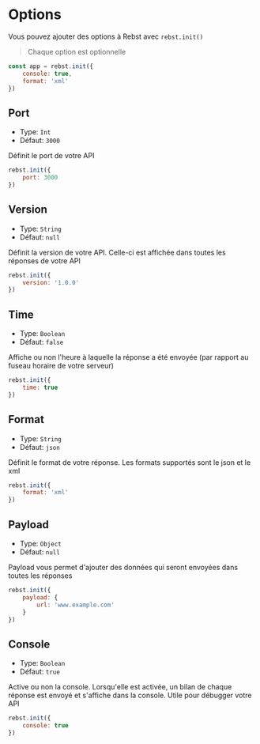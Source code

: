# Options
Vous pouvez ajouter des options à Rebst avec `rebst.init()`

> Chaque option est optionnelle

```javascript
const app = rebst.init({
    console: true,
    format: 'xml'
})
```

## Port

- Type: `Int`
- Défaut: `3000`

Définit le port de votre API

```javascript
rebst.init({
    port: 3000
})
```

## Version

- Type: `String`
- Défaut: `null`

Définit la version de votre API. Celle-ci est affichée dans toutes les réponses de votre API

```javascript
rebst.init({
    version: '1.0.0'
})
```

## Time

- Type: `Boolean`
- Défaut: `false`

Affiche ou non l'heure à laquelle la réponse a été envoyée (par rapport au fuseau horaire de votre serveur)

```javascript
rebst.init({
    time: true
})
```

## Format

- Type: `String`
- Défaut: `json`

Définit le format de votre réponse. Les formats supportés sont le json et le xml

```javascript
rebst.init({
    format: 'xml'
})
```

## Payload

- Type: `Object`
- Défaut: `null`

Payload vous permet d'ajouter des données qui seront envoyées dans toutes les réponses

```javascript
rebst.init({
    payload: {
        url: 'www.example.com'
    }
})
```

## Console

- Type: `Boolean`
- Défaut: `true`

Active ou non la console. Lorsqu'elle est activée, un bilan de chaque réponse est envoyé et s'affiche dans la console. Utile pour débugger votre API

```javascript
rebst.init({
    console: true
})
```